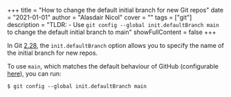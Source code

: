 +++
title = "How to change the default initial branch for new Git repos"
date = "2021-01-01"
author = "Alasdair Nicol"
cover = ""
tags = ["git"]
description = "TLDR: - Use `git config --global init.defaultBranch main` to change the default initial branch to main"
showFullContent = false
+++

In Git [2.28][1], the `init.defaultBranch` option allows you to
specify the name of the initial branch for new repos.

To use `main`, which matches the default behaviour of GitHub
(configurable [here][2]), you can run:

```
$ git config --global init.defaultBranch main
```

[1]: https://github.blog/2020-07-27-highlights-from-git-2-28/
[2]: https://github.com/settings/repositories
